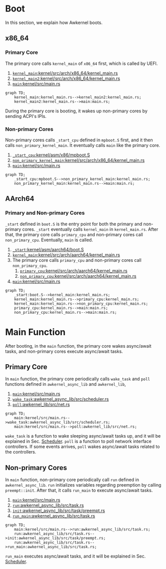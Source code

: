 # Boot

In this section, we explain how Awkernel boots.

## x86_64

### Primary Core

The primary core calls `kernel_main` of `x86_64` first, which
is called by UEFI.

1. [`kernel_main`:kernel/src/arch/x86_64/kernel_main.rs](https://github.com/tier4/awkernel/blob/main/kernel/src/arch/x86_64/kernel_main.rs)
1. [`kernel_main2`:kernel/src/arch/x86_64/kernel_main.rs](https://github.com/tier4/awkernel/blob/main/kernel/src/arch/x86_64/kernel_main.rs)
2. [`main`:kernel/src/main.rs](https://github.com/tier4/awkernel/blob/main/kernel/src/main.rs)

```mermaid
graph TD;
    kernel_main:kernel_main.rs-->kernel_main2:kernel_main.rs;
    kernel_main2:kernel_main.rs-->main:main.rs;
```

During the primary core is booting,
it wakes up non-primary cores by sending ACPI's IPIs.

### Non-primary Cores

Non-primary cores calls `_start_cpu` defined in `mpboot.S` first, and it then calls `non_primary_kernel_main`.
It eventually calls `main` like the primary core.

1. [`_start_cpu`:kernel/asm/x86/mpboot.S](https://github.com/tier4/awkernel/blob/main/kernel/asm/x86/mpboot.S)
2. [`non_primary_kernel_main`:kernel/src/arch/x86_64/kernel_main.rs](https://github.com/tier4/awkernel/blob/main/kernel/src/arch/x86_64/kernel_main.rs)
3. [`main`:kernel/src/main.rs](https://github.com/tier4/awkernel/blob/main/kernel/src/main.rs)

```mermaid
graph TD;
    _start_cpu:mpboot.S-->non_primary_kernel_main:kernel_main.rs;
    non_primary_kernel_main:kernel_main.rs-->main:main.rs;
```

## AArch64

### Primary and Non-primary Cores

`_start` defined in `boot.S` is the entry point for both the primary and non-primary cores.
`_start` eventually calls `kernel_main` in `kernel_main.rs`.
After that, the primary core calls `primary_cpu` and non-primary cores call `non_primary_cpu`.
Eventually, `main` is called.

1. [`_start`:kernel/asm/aarch64/boot.S](https://github.com/tier4/awkernel/blob/main/kernel/asm/aarch64/boot.S)
2. [`kernel_main`:kernel/src/arch/aarch64/kernel_main.rs](https://github.com/tier4/awkernel/blob/main/kernel/src/arch/aarch64/kernel_main.rs)
3. The primary core calls `primary_cpu` and non-primary cores call `non_primary_cpu`.
    1. [`primary_cpu`:kernel/src/arch/aarch64/kernel_main.rs](https://github.com/tier4/awkernel/blob/main/kernel/src/arch/aarch64/kernel_main.rs)
    2. [`non_primary_cpu`:kernel/src/arch/aarch64/kernel_main.rs](https://github.com/tier4/awkernel/blob/main/kernel/src/arch/aarch64/kernel_main.rs)
4. [`main`:kernel/src/main.rs](https://github.com/tier4/awkernel/blob/main/kernel/src/main.rs)

```mermaid
graph TD;
    _start:boot.S-->kernel_main:kernel_main.rs;
    kernel_main:kernel_main.rs-->primary_cpu:kernel_main.rs;
    kernel_main:kernel_main.rs-->non_primary_cpu:kernel_main.rs;
    primary_cpu:kernel_main.rs-->main:main.rs;
    non_primary_cpu:kernel_main.rs-->main:main.rs;
```

# Main Function

After booting, in the `main` function, the primary core wakes async/await tasks,
and non-primary cores execute async/await tasks.

## Primary Core

In `main` function, the primary core periodically calls
`wake_task` and `poll` functions defined in
`awkernel_async_lib` and `awkernel_lib`,

1. [`main`:kernel/src/main.rs](https://github.com/tier4/awkernel/blob/main/kernel/src/main.rs)
2. [`wake_task`:awkernel_async_lib/src/scheduler.rs](https://github.com/tier4/awkernel/blob/main/awkernel_async_lib/src/scheduler.rs)
3. [`poll`:awkernel_lib/src/net.rs](https://github.com/tier4/awkernel/blob/main/awkernel_lib/src/net.rs)

```mermaid
graph TD;
    main:kernel/src/main.rs-->wake_task:awkernel_async_lib/src/scheduler.rs;
    main:kernel/src/main.rs-->poll:awkernel_lib/src/net.rs;
```

`wake_task` is a function to wake sleeping async/await tasks up,
and it will be explained in Sec. [Scheduler](./scheduler.md).
`poll` is a function to poll network interface controllers.
If some events arrives, `poll` wakes async/await tasks related to
the controllers.

## Non-primary Cores

In `main` function, non-primary core periodically call
`run` defined in `awkernel_async_lib`.
`run` initializes variables regarding preemption by calling `preempt::init`.
After that, it calls `run_main` to execute async/await tasks.


1. [`main`:kernel/src/main.rs](https://github.com/tier4/awkernel/blob/main/kernel/src/main.rs)
2. [`run`:awkernel_async_lib/src/task.rs](https://github.com/tier4/awkernel/blob/main/awkernel_async_lib/src/task.rs)
3. [`init`:awkernel_async_lib/src/task/preempt.rs](https://github.com/tier4/awkernel/blob/main/awkernel_async_lib/src/task/preempt.rs)
4. [`run_main`:awkernel_async_lib/src/task.rs](https://github.com/tier4/awkernel/blob/main/awkernel_async_lib/src/task.rs)

```mermaid
graph TD;
    main:kernel/src/main.rs-->run:awkernel_async_lib/src/task.rs;
    run:awkernel_async_lib/src/task.rs-->init:awkernel_async_lib/src/task/preempt.rs;
    run:awkernel_async_lib/src/task.rs-->run_main:awkernel_async_lib/src/task.rs;
```

`run_main` executes async/await tasks,
and it will be explained in Sec. [Scheduler](./scheduler.md).
